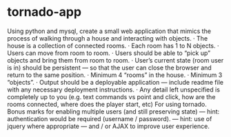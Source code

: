 # tornado-app
Using python and mysql, create a small web application that mimics the process of walking through a house and interacting with objects.
· The house is a collection of connected rooms.
· Each room has 1 to N objects.
· Users can move from room to room.
· Users should be able to “pick up” objects and bring them from room to room.
· User’s current state (room user is in) should be persistent — so that the user can close the browser and return to the same position.
· Minimum 4 “rooms” in the house.
· Minimum 3 “objects”.
· Output should be a deployable application — include readme file with any necessary deployment instructions.
· Any detail left unspecified is completely up to you (e.g. text commands vs point and click, how are the rooms connected, where does the player start, etc)
For using tornado.
Bonus marks for enabling multiple users (and still preserving state)
— hint: authentication would be required (username / password).
— hint: use of jquery where appropriate — and / or AJAX to improve user experience.
